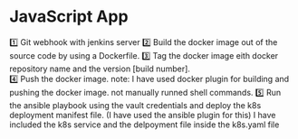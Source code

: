 # JavaScript App
1️⃣ Git webhook with jenkins server
2️⃣ Build the docker image out of the source code by using a Dockerfile. 
3️⃣  Tag the docker image eith docker repository name and the version [build number].  
4️⃣ Push the docker image.
note: I have used docker plugin for building and pushing the docker image. not manually runned shell commands. 
5️⃣ Run the ansible playbook using the vault credentials and deploy the k8s deployment manifest file. 
(I have used the ansible plugin for this)
I have included the k8s service and the delpoyment file inside the k8s.yaml file
 
